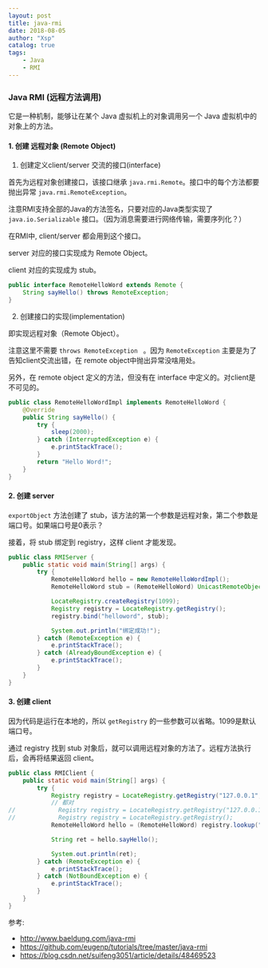 ```yaml
---
layout: post
title: java-rmi
date: 2018-08-05
author: "Xsp"
catalog: true
tags:
    - Java
    - RMI
---
```



### Java RMI (远程方法调用)

它是一种机制，能够让在某个 Java 虚拟机上的对象调用另一个 Java 虚拟机中的对象上的方法。

#### 1. 创建 远程对象 (Remote Object)

1. 创建定义client/server 交流的接口(interface)

首先为远程对象创建接口，该接口继承 `java.rmi.Remote`。接口中的每个方法都要抛出异常 `java.rmi.RemoteException`。

注意RMI支持全部的Java的方法签名，只要对应的Java类型实现了 `java.io.Serializable` 接口。（因为消息需要进行网络传输，需要序列化？）

在RMI中, client/server 都会用到这个接口。

server 对应的接口实现成为 Remote Object。

client 对应的实现成为 stub。

```java
public interface RemoteHelloWord extends Remote {
    String sayHello() throws RemoteException;
}
```

2. 创建接口的实现(implementation)

即实现远程对象（Remote Object）。

注意这里不需要 `throws RemoteException ` 。因为 `RemoteException` 主要是为了告知client交流出错，在 remote object中抛出异常没啥用处。

另外，在 remote object 定义的方法，但没有在 interface 中定义的。对client是不可见的。


```java
public class RemoteHelloWordImpl implements RemoteHelloWord {
    @Override
    public String sayHello() {
        try {
            sleep(2000);
        } catch (InterruptedException e) {
            e.printStackTrace();
        }
        return "Hello Word!";
    }
}
```

#### 2. 创建 server

`exportObject` 方法创建了 stub，该方法的第一个参数是远程对象，第二个参数是 端口号。如果端口号是0表示？

接着，将 stub 绑定到 registry，这样 client 才能发现。

```java
public class RMIServer {
    public static void main(String[] args) {
        try {
            RemoteHelloWord hello = new RemoteHelloWordImpl();
            RemoteHelloWord stub = (RemoteHelloWord) UnicastRemoteObject.exportObject(hello, 0);

            LocateRegistry.createRegistry(1099);
            Registry registry = LocateRegistry.getRegistry();
            registry.bind("helloword", stub);

            System.out.println("绑定成功!");
        } catch (RemoteException e) {
            e.printStackTrace();
        } catch (AlreadyBoundException e) {
            e.printStackTrace();
        }
    }
}
```

#### 3. 创建 client

因为代码是运行在本地的，所以 `getRegistry` 的一些参数可以省略。1099是默认端口号。

通过 registry 找到 stub 对象后，就可以调用远程对象的方法了。远程方法执行后，会再将结果返回 client。

```java
public class RMIClient {
    public static void main(String[] args) {
        try {
            Registry registry = LocateRegistry.getRegistry("127.0.0.1", 1099);
            // 都对
//            Registry registry = LocateRegistry.getRegistry("127.0.0.1");
//            Registry registry = LocateRegistry.getRegistry();
            RemoteHelloWord hello = (RemoteHelloWord) registry.lookup("helloword");

            String ret = hello.sayHello();

            System.out.println(ret);
        } catch (RemoteException e) {
            e.printStackTrace();
        } catch (NotBoundException e) {
            e.printStackTrace();
        }
    }
}
```

参考:

- http://www.baeldung.com/java-rmi
- https://github.com/eugenp/tutorials/tree/master/java-rmi
- https://blog.csdn.net/suifeng3051/article/details/48469523
